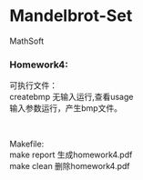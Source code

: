 # Mandelbrot-Set
MathSoft  

### Homework4:

可执行文件：<br>
createbmp   无输入运行,查看usage <br>
            输入参数运行，产生bmp文件。<br>
            
 <br>
            
Makefile: <br>
make report   生成homework4.pdf  <br>
make clean   删除homework4.pdf
